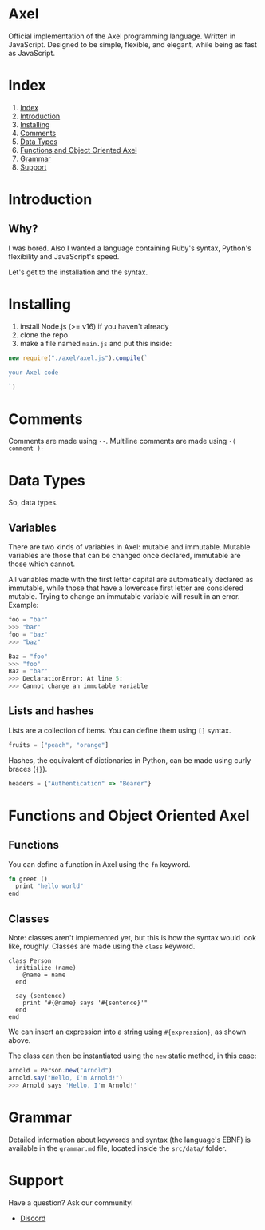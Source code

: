 # Axel
Official implementation of the Axel programming language. Written in JavaScript.
Designed to be simple, flexible, and elegant, while being as fast as JavaScript.





# Index
1. [Index](https://github.com/ezrael-git/Axel/tree/development#index)
2. [Introduction](https://github.com/ezrael-git/Axel/tree/development#Why?)
3. [Installing](https://github.com/ezrael-git/Axel/tree/development#Installing)
4. [Comments](https://github.com/ezrael-git/Axel/tree/development#Comments)
5. [Data Types](https://github.com/ezrael-git/Axel/tree/development#Data-Types)
6. [Functions and Object Oriented Axel](https://github.com/ezrael-git/Axel/tree/development#Functions-and-Object-Oriented-Axel)
7. [Grammar](https://github.com/ezrael-git/Axel/tree/development#Grammar)
8. [Support](https://github.com/ezrael-git/Axel/tree/development#Support)


# Introduction

## Why?

I was bored.
Also I wanted a language containing Ruby's syntax, Python's flexibility and JavaScript's speed.

Let's get to the installation and the syntax.


# Installing

1) install Node.js (>= v16) if you haven't already
2) clone the repo
3) make a file named `main.js` and put this inside:
```js
new require("./axel/axel.js").compile(`

your Axel code

`)
```



# Comments

Comments are made using `--`. Multiline comments are made using `-( comment )-`


# Data Types
So, data types.
## Variables
There are two kinds of variables in Axel: mutable and immutable.
Mutable variables are those that can be changed once declared, immutable are those which cannot.

All variables made with the first letter capital are automatically declared as immutable, while those that have a lowercase first letter are considered mutable.
Trying to change an immutable variable will result in an error.
Example:
```py
foo = "bar"
>>> "bar"
foo = "baz"
>>> "baz"

Baz = "foo"
>>> "foo"
Baz = "bar"
>>> DeclarationError: At line 5:
>>> Cannot change an immutable variable
```

## Lists and hashes
Lists are a collection of items. You can define them using `[]` syntax.

```js
fruits = ["peach", "orange"]
```

Hashes, the equivalent of dictionaries in Python, can be made using curly braces (`{}`).
```js
headers = {"Authentication" => "Bearer"}
```

# Functions and Object Oriented Axel
## Functions
You can define a function in Axel using the `fn` keyword.


```rust
fn greet ()
  print "hello world"
end
```


## Classes
Note: classes aren't implemented yet, but this is how the syntax would look like, roughly.
Classes are made using the `class` keyword.
```
class Person
  initialize (name)
    @name = name
  end

  say (sentence) 
    print "#{@name} says '#{sentence}'"
  end
end
```
We can insert an expression into a string using `#{expression}`, as shown above.

The class can then be instantiated using the `new` static method, in this case:
```js
arnold = Person.new("Arnold")
arnold.say("Hello, I'm Arnold!")
>>> Arnold says 'Hello, I'm Arnold!'
```

# Grammar
Detailed information about keywords and syntax (the language's EBNF) is available in the `grammar.md` file, located inside the `src/data/` folder.

# Support

Have a question? Ask our community!

- [Discord](https://discord.gg/xPhcZwGpSC)
